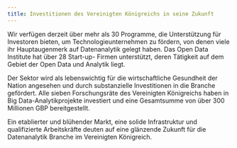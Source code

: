 ```yaml
---
title: Investitionen des Vereinigten Königreichs in seine Zukunft
---
```

Wir verfügen derzeit über mehr als 30 Programme, die Unterstützung für Investoren bieten, um Technologieunternehmen zu fördern, von denen viele ihr Hauptaugenmerk auf Datenanalytik gelegt haben. Das Open Data Institute hat über 28 Start-up- Firmen unterstützt, deren Tätigkeit auf dem Gebiet der Open Data und Analytik liegt.

Der Sektor wird als lebenswichtig für die wirtschaftliche Gesundheit der Nation angesehen und durch substanzielle Investitionen in die Branche gefördert. Alle sieben Forschungsräte des Vereinigten Königreichs haben in Big Data-Analytikprojekte investiert und eine Gesamtsumme von über 300 Millionen GBP bereitgestellt.  

Ein etablierter und blühender Markt, eine solide Infrastruktur und qualifizierte Arbeitskräfte deuten auf eine glänzende Zukunft für die Datenanalytik Branche im Vereinigten Königreich.
